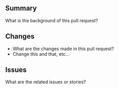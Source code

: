 ## Summary

What is the background of this pull request?

## Changes

- What are the changes made in this pull request?
- Change this and that, etc...

## Issues

What are the related issues or stories?